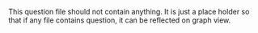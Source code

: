 This question file should not contain anything. It is just a place holder so that if any file contains question, it can be reflected on graph view.